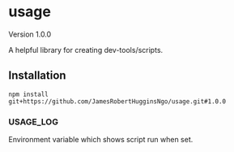 # usage

Version 1.0.0

A helpful library for creating dev-tools/scripts.

## Installation

```
npm install git+https://github.com/JamesRobertHugginsNgo/usage.git#1.0.0
```

### USAGE_LOG

Environment variable which shows script run when set.